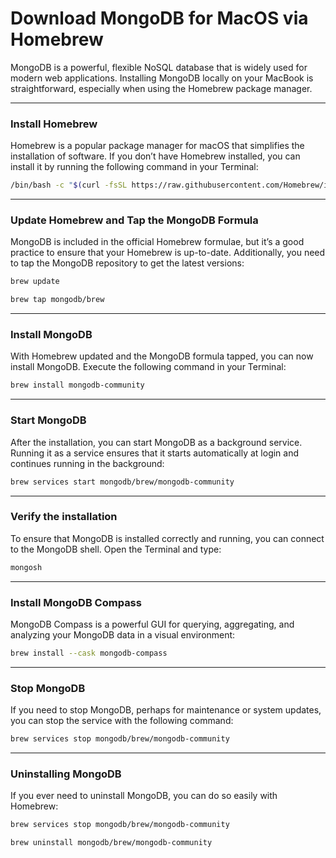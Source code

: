# Download MongoDB for MacOS via Homebrew

MongoDB is a powerful, flexible NoSQL database that is widely used for modern web applications. Installing MongoDB locally on your MacBook is straightforward, especially when using the Homebrew package manager.

---


### Install Homebrew

Homebrew is a popular package manager for macOS that simplifies the installation of software. If you don’t have Homebrew installed, you can install it by running the following command in your Terminal:

```bash
/bin/bash -c "$(curl -fsSL https://raw.githubusercontent.com/Homebrew/install/HEAD/install.sh)"
```
---

### Update Homebrew and Tap the MongoDB Formula
MongoDB is included in the official Homebrew formulae, but it’s a good practice to ensure that your Homebrew is up-to-date. Additionally, you need to tap the MongoDB repository to get the latest versions:

```bash
brew update
```
```bash
brew tap mongodb/brew
```

---

### Install MongoDB
With Homebrew updated and the MongoDB formula tapped, you can now install MongoDB. Execute the following command in your Terminal:

```bash
brew install mongodb-community
```

---

### Start MongoDB
After the installation, you can start MongoDB as a background service. Running it as a service ensures that it starts automatically at login and continues running in the background:

```bash
brew services start mongodb/brew/mongodb-community
```

---

### Verify the installation
To ensure that MongoDB is installed correctly and running, you can connect to the MongoDB shell. Open the Terminal and type:

```bash
mongosh
```

---

### Install MongoDB Compass
MongoDB Compass is a powerful GUI for querying, aggregating, and analyzing your MongoDB data in a visual environment:
```bash
brew install --cask mongodb-compass
```

---

### Stop MongoDB
If you need to stop MongoDB, perhaps for maintenance or system updates, you can stop the service with the following command:

```bash
brew services stop mongodb/brew/mongodb-community
```

---

### Uninstalling MongoDB
If you ever need to uninstall MongoDB, you can do so easily with Homebrew:

```bash
brew services stop mongodb/brew/mongodb-community
```
```bash
brew uninstall mongodb/brew/mongodb-community
```
